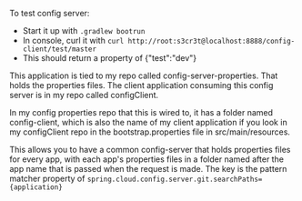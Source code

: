 To test config server:
- Start it up with `.gradlew bootrun`
- In console, curl it with `curl http://root:s3cr3t@localhost:8888/config-client/test/master
`
- This should return a property of {"test":"dev"}

This application is tied to my repo called config-server-properties.
That holds the properties files.
The client application consuming this config server is in my repo called
configClient.

In my config properties repo that this is wired to, it has a folder named 
config-client, which is also the name of my client application if you look
in my configClient repo in the bootstrap.properties file in src/main/resources.

This allows you to have a common config-server that holds properties
files for every app, with each app's properties files in a folder named
after the app name that is passed when the request is made.  The key is the
pattern matcher property of `spring.cloud.config.server.git.searchPaths={application}`
